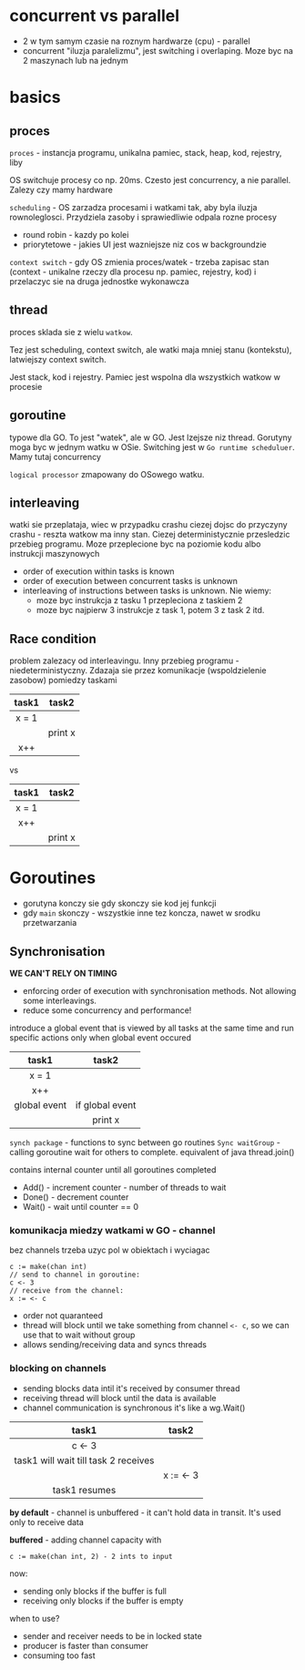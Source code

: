 # concurrent vs parallel
* 2 w tym samym czasie na roznym hardwarze (cpu) - parallel
* concurrent "iluzja paralelizmu", jest switching i overlaping. Moze byc na 2 maszynach lub na jednym

# basics 

## proces
`proces` - instancja programu, unikalna pamiec, stack, heap, kod, rejestry, liby

OS switchuje procesy co np. 20ms. Czesto jest concurrency, a nie parallel. Zalezy czy mamy hardware

`scheduling` - OS zarzadza procesami i watkami tak, aby byla iluzja rownoleglosci. Przydziela zasoby i sprawiedliwie odpala rozne procesy
* round robin - kazdy po kolei
* priorytetowe - jakies UI jest wazniejsze niz cos w backgroundzie

`context switch` - gdy OS zmienia proces/watek - trzeba zapisac stan (context - unikalne rzeczy dla procesu np. pamiec, rejestry, kod) i przelaczyc sie na druga jednostke wykonawcza

## thread
proces sklada sie z wielu `watkow`.

Tez jest scheduling, context switch, ale watki maja mniej stanu (kontekstu), latwiejszy context switch.

Jest stack, kod i rejestry. Pamiec jest wspolna dla wszystkich watkow w procesie

## goroutine
typowe dla GO. To jest "watek", ale w GO. Jest lzejsze niz thread. Gorutyny moga byc w jednym watku w OSie. Switching jest w `Go runtime scheduluer`. Mamy tutaj concurrency

`logical processor` zmapowany do OSowego watku.

## interleaving
watki sie przeplataja, wiec w przypadku crashu ciezej dojsc do przyczyny crashu - reszta watkow ma inny stan. Ciezej deterministycznie przesledzic przebieg programu. Moze przeplecione byc na poziomie kodu albo instrukcji maszynowych

* order of execution within tasks is known
* order of execution between concurrent tasks is unknown
* interleaving of instructions between tasks is unknown. Nie wiemy:
    * moze byc instrukcja z tasku 1 przepleciona z taskiem 2
    * moze byc najpierw 3 instrukcje z task 1, potem 3 z task 2 itd.


## Race condition
problem zalezacy od interleavingu. Inny przebieg programu - niedeterministyczny. Zdazaja sie przez komunikacje (wspoldzielenie zasobow) pomiedzy taskami 

|task1    |task2    |
|:-:      |:-:      |
|  x = 1  |         |
|         | print x |
|  x++    |         |

vs

|task1    |task2    |
|:-:      |:-:      |
|  x = 1  |         |
|  x++    |         |
|         | print x |

# Goroutines
* gorutyna konczy sie gdy skonczy sie kod jej funkcji
* gdy `main` skonczy - wszystkie inne tez koncza, nawet w srodku przetwarzania

## Synchronisation
**WE CAN'T RELY ON TIMING**

* enforcing order of execution with synchronisation methods. Not allowing some interleavings. 
* reduce some concurrency and performance!

introduce a global event that is viewed by all tasks at the same time and run specific actions only when global event occured

|task1                |task2            |
|:-:                  |:-:              |
|  x = 1              |                 |
|  x++                |                 |
| global event        | if global event |
|                     |     print x     |

`synch package` - functions to sync between go routines
`Sync waitGroup` - calling goroutine wait for others to complete.
equivalent of java thread.join()

contains internal counter until all goroutines completed
* Add() - increment counter - number of threads to wait
* Done() - decrement counter
* Wait() - wait until counter == 0

### komunikacja miedzy watkami w GO - channel
bez channels trzeba uzyc pol w obiektach i wyciagac

```
c := make(chan int)
// send to channel in goroutine:
c <- 3
// receive from the channel:
x := <- c
```
* order not quaranteed
* thread will block until we take something from channel `<- c`, so we can use that to wait without group
* allows sending/receiving data and syncs threads


### blocking on channels
* sending blocks data intil it's received by consumer thread
* receiving thread will block until the data is available
* channel communication is synchronous it's like a wg.Wait()

|task1                                      |task2     |
|:-:                                        |:-:       |
|  c <- 3                                   |          | 
|  task1 will wait till task 2 receives     |          |
|                                           | x := <- 3|
|  task1 resumes                            |          |

**by default** - channel is unbuffered - it can't hold data in transit. It's used only to receive data

**buffered** - adding channel capacity with 
```
c := make(chan int, 2) - 2 ints to input
```
now:
* sending only blocks if the buffer is full
* receiving only blocks if the buffer is empty

when to use?
* sender and receiver needs to be in locked state
* producer is faster than consumer
* consuming too fast